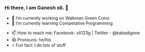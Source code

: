 ### Hi there, I am Ganesh oli. 👋


- 🔭 I’m currently working on Walkman Green Coins
- 🌱 I’m currently learning Competative Programming
<!-- 👯 I’m looking to collaborate on ...
- 🤔 I’m looking for help with ...
- 💬 Ask me about ... -->
- 📫 How to reach me: Facebook- oli123g | Twitter - @kabadigone
- 😄 Pronouns: he/his
- ⚡ Fun fact: I do lots of stuff
